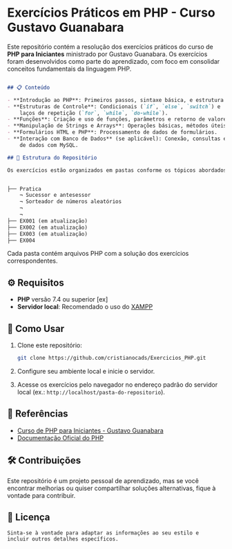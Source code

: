 # Exercícios Práticos em PHP - Curso Gustavo Guanabara

Este repositório contém a resolução dos exercícios práticos do curso de **PHP para Iniciantes** ministrado por Gustavo Guanabara. Os exercícios foram desenvolvidos como parte do aprendizado, com foco em consolidar conceitos fundamentais da linguagem PHP.

```markdown

## 📋 Conteúdo

- **Introdução ao PHP**: Primeiros passos, sintaxe básica, e estrutura de um script PHP.
- **Estruturas de Controle**: Condicionais (`if`, `else`, `switch`) e 
    laços de repetição (`for`, `while`, `do-while`).
- **Funções**: Criação e uso de funções, parâmetros e retorno de valores.
- **Manipulação de Strings e Arrays**: Operações básicas, métodos úteis e exercícios aplicados.
- **Formulários HTML e PHP**: Processamento de dados de formulários.
- **Interação com Banco de Dados** (se aplicável): Conexão, consultas e manipulação 
    de dados com MySQL.

## 📂 Estrutura do Repositório

Os exercícios estão organizados em pastas conforme os tópicos abordados no curso:


├── Pratica
    ¬ Sucessor e antesessor
    ¬ Sorteador de números aleatórios
    ¬
    ¬
├── EX001 (em atualização)
├── EX002 (em atualização)
├── EX003 (em atualização)
├── EX004 

```

Cada pasta contém arquivos PHP com a solução dos exercícios correspondentes.

## ⚙️ Requisitos

- **PHP** versão 7.4 ou superior [ex]
- **Servidor local**: Recomendado o uso do [XAMPP](https://www.apachefriends.org/)

## 🚀 Como Usar

1. Clone este repositório:

   ```bash
   git clone https://github.com/cristianocads/Exercicios_PHP.git
   ```

2. Configure seu ambiente local e inicie o servidor.
3. Acesse os exercícios pelo navegador no endereço padrão do servidor local (ex.: `http://localhost/pasta-do-repositorio`).

## 📖 Referências

- [Curso de PHP para Iniciantes - Gustavo Guanabara](https://www.cursoemvideo.com/curso/php/)
- [Documentação Oficial do PHP](https://www.php.net/manual/)

## 🛠️ Contribuições

Este repositório é um projeto pessoal de aprendizado, mas se você encontrar melhorias ou quiser compartilhar soluções alternativas, fique à vontade para contribuir.

## 📜 Licença

```text
Sinta-se à vontade para adaptar as informações ao seu estilo e 
incluir outros detalhes específicos.
